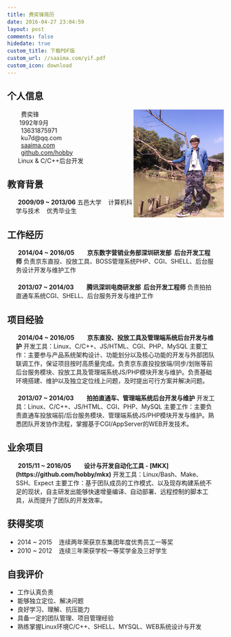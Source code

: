 ```yaml
---
title: 费奕锋简历
date: 2016-04-27 23:04:59
layout: post
comments: false
hidedate: true
custom_title: 下载PDF版
custom_url: //saaima.com/yif.pdf
custom_icon: download
---
```


<style>
p.custom {
	margin: 0px;
	padding-left: 20px;
    word-break: break-word;
}

/* PC端屏幕 */
p.custom2 {
	margin-bottom: 20px;
	padding-left: 20px;
    padding-right: 20px;
    word-break: break-word;
    text-align: left;
}
img.picture {
	float: right;
	width: 210px;
	height: 250px;
}
p.custom .fancybox img {
    margin: -15px 35px 0 0;
}
li {
    word-break: break-word;
    text-align: left;
}

/* 移动端屏幕 */
@media (max-width: 520px) {
  p.custom .fancybox img {
	margin: 0 auto;
  }
  img.picture {
	float: right;
	width: 180px;
	height: 200px;
  }
}
/* iphone 6 竖屏 */
@media (max-width: 450px) {
  p.custom .fancybox img {
	margin: 20px 0px 0 0;
  }
  img.picture {
	float: right;
	width: 130px;
	height: 150px;
  }
}
/* iphone 5s 竖屏 */
@media (max-width: 350px) {
  p.custom .fancybox img {
	margin: 0 auto;
	margin: 20px 0px 0 0;
  }
  img.picture {
	float: right;
	width: 105px;
	height: 120px;
  }
}
@media (max-width: 315px) {
  p.custom .fancybox {
	display: none;
  }
}
</style>


## 个人信息
<p class="custom"> <img class="picture" src="/images/yif.jpg" style=""></img> <i class="fa fa-user"/></i> <span style="margin-left: 12px;">费奕锋</span>
</p>

<p class="custom"> <i class="fa fa-birthday-cake"/></i> <span style="margin-left: 8px;">1992年9月</span> </p>

<p class="custom"> <i class="fa fa-phone"/></i> <span style="margin-left: 12px;">13631875971</span> </p>

<p class="custom"> <i class="fa fa-envelope-o"/></i> <span style="margin-left: 12px;">ku7d@qq.com</span> </p>

<p class="custom"> <i class="fa fa-home"/></i> <span style="margin-left: 12px;"><a target="_blank" href="http://saaima.com">saaima.com</a></span> </p>

<p class="custom"> <i class="fa fa-github"/></i> <span style="margin-left: 12px;"><a target="_blank" href="https://github.com/hobby">github.com/hobby</a></span> </p>

<p class="custom"> <i class="fa fa-heart-o"/></i> <span style="margin-left: 5px;">Linux & C/C++后台开发</span> </p>

## 教育背景
<p class="custom"> <i class="fa fa-graduation-cap"/></i> <span style="margin-left: 5px;"><strong>2009/09 ~ 2013/06</strong>
五邑大学&nbsp;&nbsp;&nbsp;&nbsp;计算机科学与技术&nbsp;&nbsp;&nbsp;&nbsp;优秀毕业生</span> </p>


## 工作经历
<p class="custom2"> <i class="fa fa-calendar-o"/></i> <span style="margin-left: 5px;"><strong>2014/04 ~ 2016/05 &nbsp;&nbsp;&nbsp;&nbsp;&nbsp;<i class="fa fa-group"/></i> &nbsp;&nbsp;京东数字营销业务部深圳研发部&nbsp;&nbsp;后台开发工程师</strong>
负责京东直投、投放工具、BOSS管理系统PHP、CGI、SHELL、后台服务设计开发与维护工作</span> </p>

<p class="custom2"> <i class="fa fa-calendar-o"/></i> <span style="margin-left: 5px;"><strong>2013/07 ~ 2014/03 &nbsp;&nbsp;&nbsp;&nbsp;&nbsp;<i class="fa fa-group"/></i> &nbsp;&nbsp;腾讯深圳电商研发部&nbsp;&nbsp;后台开发工程师</strong>
负责拍拍直通车系统CGI、SHELL、后台服务开发与维护工作</span> </p>


## 项目经验
<p class="custom2"> <i class="fa fa-calendar-o"/></i> <span style="margin-left: 5px;"><strong>2014/04 ~ 2016/05 &nbsp;&nbsp;&nbsp;&nbsp;&nbsp;<i class="fa fa-wrench"/></i> &nbsp;&nbsp;京东直投、投放工具及管理端系统后台开发与维护</strong>
开发工具：Linux、C/C++、JS/HTML、CGI、PHP、MySQL
主要工作：主要参与产品系统架构设计、功能划分以及核心功能的开发与外部团队联调工作，保证项目按时高质量完成。负责京东直投投放端/同步/划账等前后台服务模块、投放工具及管理端系统JS/PHP模块开发与维护。负责基础环境搭建、维护以及独立定位线上问题，及时提出可行方案并解决问题。
</span> </p>

<p class="custom2"> <i class="fa fa-calendar-o"/></i> <span style="margin-left: 5px;"><strong>2013/07 ~ 2014/03 &nbsp;&nbsp;&nbsp;&nbsp;&nbsp;<i class="fa fa-wrench"/></i> &nbsp;&nbsp;拍拍直通车、管理端系统后台开发与维护</strong>
开发工具：Linux、C/C++、JS/HTML、CGI、PHP、MySQL
主要工作：主要负责直通车投放端前/后台服务模块、管理端系统JS/PHP模块开发与维护。熟悉团队开发协作流程，掌握基于CGI/AppServer的WEB开发技术。
</span> </p>


## 业余项目
<p class="custom2"> <i class="fa fa-calendar-o"/></i> <span style="margin-left: 5px;"><strong>2015/11 ~ 2016/05 &nbsp;&nbsp;&nbsp;&nbsp;&nbsp;<i class="fa fa-wrench"/></i> &nbsp;&nbsp;设计与开发自动化工具 - [MKX](https://github.com/hobby/mkx)</strong>
开发工具：Linux/Bash、Make、SSH、Expect
主要工作：基于团队成员的工作模式、以及现存构建系统不足的现状，自主研发出能够快速增量编译、自动部署、远程控制的脚本工具，从而提升了团队的开发效率。
</span> </p>


## 获得奖项
* 2014 ~ 2015&nbsp;&nbsp;&nbsp;&nbsp;连续两年荣获京东集团年度优秀员工一等奖
* 2010 ~ 2012&nbsp;&nbsp;&nbsp;&nbsp;连续三年荣获学校一等奖学金及三好学生


## 自我评价
* 工作认真负责
* 能够独立定位、解决问题
* 良好学习、理解、抗压能力
* 具备一定的团队管理、项目管理经验
* 熟练掌握Linux环境C/C++、SHELL、MYSQL、WEB系统设计与开发

